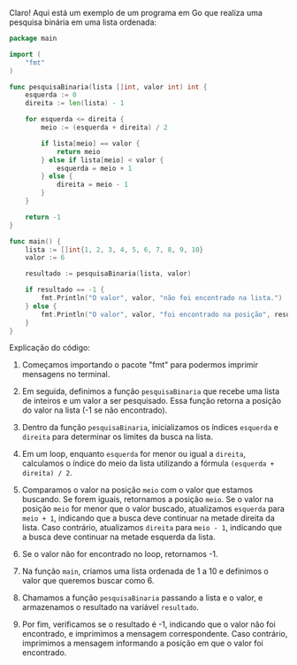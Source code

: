 Claro! Aqui está um exemplo de um programa em Go que realiza uma pesquisa binária em uma lista ordenada:

```go
package main

import (
	"fmt"
)

func pesquisaBinaria(lista []int, valor int) int {
	esquerda := 0
	direita := len(lista) - 1

	for esquerda <= direita {
		meio := (esquerda + direita) / 2

		if lista[meio] == valor {
			return meio
		} else if lista[meio] < valor {
			esquerda = meio + 1
		} else {
			direita = meio - 1
		}
	}

	return -1
}

func main() {
	lista := []int{1, 2, 3, 4, 5, 6, 7, 8, 9, 10}
	valor := 6

	resultado := pesquisaBinaria(lista, valor)

	if resultado == -1 {
		fmt.Println("O valor", valor, "não foi encontrado na lista.")
	} else {
		fmt.Println("O valor", valor, "foi encontrado na posição", resultado, "da lista.")
	}
}
```

Explicação do código:

1. Começamos importando o pacote "fmt" para podermos imprimir mensagens no terminal.

2. Em seguida, definimos a função `pesquisaBinaria` que recebe uma lista de inteiros e um valor a ser pesquisado. Essa função retorna a posição do valor na lista (-1 se não encontrado).

3. Dentro da função `pesquisaBinaria`, inicializamos os índices `esquerda` e `direita` para determinar os limites da busca na lista.

4. Em um loop, enquanto `esquerda` for menor ou igual a `direita`, calculamos o índice do meio da lista utilizando a fórmula `(esquerda + direita) / 2`.

5. Comparamos o valor na posição `meio` com o valor que estamos buscando. Se forem iguais, retornamos a posição `meio`. Se o valor na posição `meio` for menor que o valor buscado, atualizamos `esquerda` para `meio + 1`, indicando que a busca deve continuar na metade direita da lista. Caso contrário, atualizamos `direita` para `meio - 1`, indicando que a busca deve continuar na metade esquerda da lista.

6. Se o valor não for encontrado no loop, retornamos -1.

7. Na função `main`, criamos uma lista ordenada de 1 a 10 e definimos o valor que queremos buscar como 6.

8. Chamamos a função `pesquisaBinaria` passando a lista e o valor, e armazenamos o resultado na variável `resultado`.

9. Por fim, verificamos se o resultado é -1, indicando que o valor não foi encontrado, e imprimimos a mensagem correspondente. Caso contrário, imprimimos a mensagem informando a posição em que o valor foi encontrado.